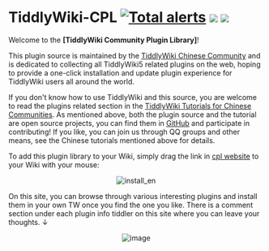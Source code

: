 # TiddlyWiki-CPL [![Total alerts](https://img.shields.io/lgtm/alerts/g/tiddly-gittly/TiddlyWiki-CPL.svg?logo=lgtm&logoWidth=18)](https://lgtm.com/projects/g/tiddly-gittly/TiddlyWiki-CPL/alerts/) [![](https://github.com/tiddly-gittly/TiddlyWiki-CPL/actions/workflows/gh-pages.yml/badge.svg)](https://github.com/tiddly-gittly/TiddlyWiki-CPL/actions/workflows/gh-pages.yml) [![](https://img.shields.io/badge/Join-Us-blue)](https://tw-cn.netlify.app/)

Welcome to the **[TiddlyWiki Community Plugin Library]**!

This plugin source is maintained by the [TiddlyWiki Chinese Community](https://github.com/tiddly-gittly) and is dedicated to collecting all TiddlyWiki5 related plugins on the web, hoping to provide a one-click installation and update plugin experience for TiddlyWiki users all around the world.

If you don't know how to use TiddlyWiki and this source, you are welcome to read the plugins related section in the [TiddlyWiki Tutorials for Chinese Communities](https://tw-cn.netlify.app). As mentioned above, both the plugin source and the tutorial are open source projects, you can find them in [GitHub](https://github.com/tiddly-gittly) and participate in contributing! If you like, you can join us through QQ groups and other means, see the Chinese tutorials mentioned above for details.

To add this plugin library to your Wiki, simply drag the link in [cpl website](https://tw-cpl.netlify.app/#Welcome:Welcome) to your Wiki with your mouse:

<center>

![install_en](https://user-images.githubusercontent.com/16955102/157163687-9f985b58-9027-4f8c-96f9-38869b2ad751.gif)

</center>

On this site, you can browse through various interesting plugins and install them in your own TW once you find the one you like. There is a comment section under each plugin info tiddler on this site where you can leave your thoughts. ↓

<center>

![image](https://user-images.githubusercontent.com/16955102/157163710-3da56081-4b1a-4a50-83eb-0eb3e037bdf9.png)

</center>
